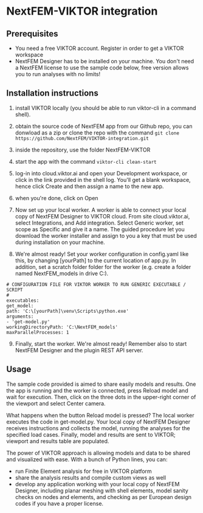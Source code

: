 # NextFEM-VIKTOR integration

## Prerequisites
- You need a free VIKTOR account. Register in order to get a VIKTOR workspace
- NextFEM Designer has to be installed on your machine. You don't need a NextFEM license to use the sample code below, free version allows you to run analyses with no limits!

## Installation instructions

1. install VIKTOR locally (you should be able to run viktor-cli in a command shell).

2. obtain the source code of NextFEM app from our Github repo, you can donwload as a zip or clone the repo with the command
`git clone https://github.com/NextFEM/VIKTOR-integration.git`

3. inside the repository, use the folder NextFEM-VIKTOR

4. start the app with the command
`viktor-cli clean-start`

5. log-in into cloud.viktor.ai and open your Development workspace, or click in the link provided in the shell log. You'll get a blank workspace, hence click Create and then assign a name to the new app.

6. when you're done, click on Open

7. Now set up your local worker. A worker is able to connect your local copy of NextFEM Designer to VIKTOR cloud. From site cloud.viktor.ai, select Integrations, and Add integration. Select Generic worker, set scope as Specific and give it a name. The guided procedure let you download the worker installer and assign to you a key that must be used during installation on your machine.

8. We're almost ready! Set your worker configuration in config.yaml like this, by changing [yourPath] to the current location of app.py. In addition, set a scratch folder folder for the worker (e.g. create a folder named NextFEM_models in drive C:).
```
# CONFIGURATION FILE FOR VIKTOR WORKER TO RUN GENERIC EXECUTABLE / SCRIPT
#
executables:
get_model:
path: 'C:\[yourPath]\venv\Scripts\python.exe'
arguments:
- 'get-model.py'
workingDirectoryPath: 'C:\NextFEM_models'
maxParallelProcesses: 1
```
9. Finally, start the worker. We're almost ready! Remember also to start NextFEM Designer and the plugin REST API server.

## Usage

The sample code provided is aimed to share easily models and results. One the app is running and the worker is connected, press Reload model and wait for execution. Then, click on the three dots in the upper-right corner of the viewport and select Center camera.

What happens when the button Reload model is pressed? The local worker executes the code in get-model.py. Your local copy of NextFEM Designer receives instructions and collects the model, running the analyses for the specified load cases. Finally, model and results are sent to VIKTOR; viewport and results table are populated.

The power of VIKTOR approach is allowing models and data to be shared and visualized with ease. With a bunch of Python lines, you can:
- run Finite Element analysis for free in VIKTOR platform
- share the analysis results and compile custom views as well
- develop any application working with your local copy of NextFEM Designer, including planar meshing with shell elements, model sanity checks on nodes and elements, and checking as per European design codes if you have a proper license.